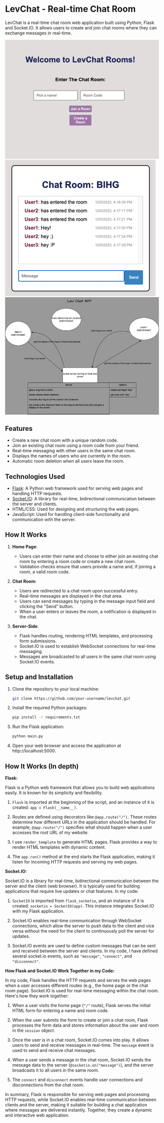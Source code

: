 # LevChat - Real-time Chat Room  
   
LevChat is a real-time chat room web application built using Python, Flask and Socket.IO. It allows users to create and join chat rooms where they can exchange messages in real-time.
  
![LevChat Screenshot](screenshots/1.png)
![LevChat Screenshot](screenshots/2.png)
![LevChat Screenshot](screenshots/LevChatApp.png)
      
## Features

- Create a new chat room with a unique random code.
- Join an existing chat room using a room code from your friend.
- Real-time messaging with other users in the same chat room.
- Displays the names of users who are currently in the room.
- Automatic room deletion when all users leave the room.

## Technologies Used

- [Flask](https://flask.palletsprojects.com/en/2.1.x/): A Python web framework used for serving web pages and handling HTTP requests.
- [Socket.IO](https://socket.io/): A library for real-time, bidirectional communication between the server and clients.
- HTML/CSS: Used for designing and structuring the web pages.
- JavaScript: Used for handling client-side functionality and communication with the server.

## How It Works

1. **Home Page**:
   - Users can enter their name and choose to either join an existing chat room by entering a room code or create a new chat room.
   - Validation checks ensure that users provide a name and, if joining a room, a valid room code.

2. **Chat Room**:
   - Users are redirected to a chat room upon successful entry.
   - Real-time messages are displayed in the chat area.
   - Users can send messages by typing in the message input field and clicking the "Send" button.
   - When a user enters or leaves the room, a notification is displayed in the chat.

3. **Server-Side**:
   - Flask handles routing, rendering HTML templates, and processing form submissions.
   - Socket.IO is used to establish WebSocket connections for real-time messaging.
   - Messages are broadcasted to all users in the same chat room using Socket.IO events.

## Setup and Installation

1. Clone the repository to your local machine:

   ```bash
   git clone https://github.com/your-username/levchat.git

2. Install the required Python packages:
 
    ```bash
    pip install -r requirements.txt

3. Run the Flask application:

    ```bash
    python main.py

4. Open your web browser and access the application at http://localhost:5000.

## How It Works (In depth)

**Flask:**

Flask is a Python web framework that allows you to build web applications easily. It is known for its simplicity and flexibility. 

1. `Flask` is imported at the beginning of the script, and an instance of it is created: `app = Flask(__name__)`.

2. Routes are defined using decorators like `@app.route("/")`. These routes determine how different URLs in the application should be handled. For example, `@app.route("/")` specifies what should happen when a user accesses the root URL of my website.

3. I use `render_template` to generate HTML pages. Flask provides a way to render HTML templates with dynamic content.

4. The `app.run()` method at the end starts the Flask application, making it listen for incoming HTTP requests and serving my web pages.

**Socket.IO:**

Socket.IO is a library for real-time, bidirectional communication between the server and the client (web browser). It is typically used for building applications that require live updates or chat features. In my code:

1. `SocketIO` is imported from `flask_socketio`, and an instance of it is created: `socketio = SocketIO(app)`. This instance integrates Socket.IO with my Flask application.

2. Socket.IO enables real-time communication through WebSocket connections, which allow the server to push data to the client and vice versa without the need for the client to continuously poll the server for updates.

3. Socket.IO events are used to define custom messages that can be sent and received between the server and clients. In my code, I have defined several socket.io events, such as `"message"`, `"connect"`, and `"disconnect"`.

**How Flask and Socket.IO Work Together in my Code:**   

In my code, Flask handles the HTTP requests and serves the web pages when a user accesses different routes (e.g., the home page or the chat room page). Socket.IO is used for real-time messaging within the chat room. Here's how they work together:

1. When a user visits the home page (`"/"` route), Flask serves the initial HTML form for entering a name and room code.

2. When the user submits the form to create or join a chat room, Flask processes the form data and stores information about the user and room in the `session` object.

3. Once the user is in a chat room, Socket.IO comes into play. It allows users to send and receive messages in real-time. The `message` event is used to send and receive chat messages.

4. When a user sends a message in the chat room, Socket.IO sends the message data to the server (`@socketio.on("message")`), and the server broadcasts it to all users in the same room.

5. The `connect` and `disconnect` events handle user connections and disconnections from the chat room.

In summary, Flask is responsible for serving web pages and processing HTTP requests, while Socket.IO enables real-time communication between clients and the server, making it suitable for building a chat application where messages are delivered instantly. Together, they create a dynamic and interactive web application.